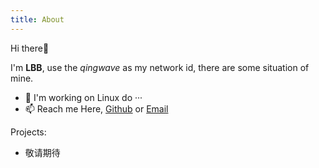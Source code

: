```yaml
---
title: About
---
```


Hi there👋

I'm **LBB**, use the *qingwave* as my network id, there are some situation of mine.

- 🔭 I'm working on Linux do ···
- 📫 Reach me Here, [Github](https://github.com/qingwave) or [Email](mailto:isguory@gmail.com)

Projects:

- 敬请期待
